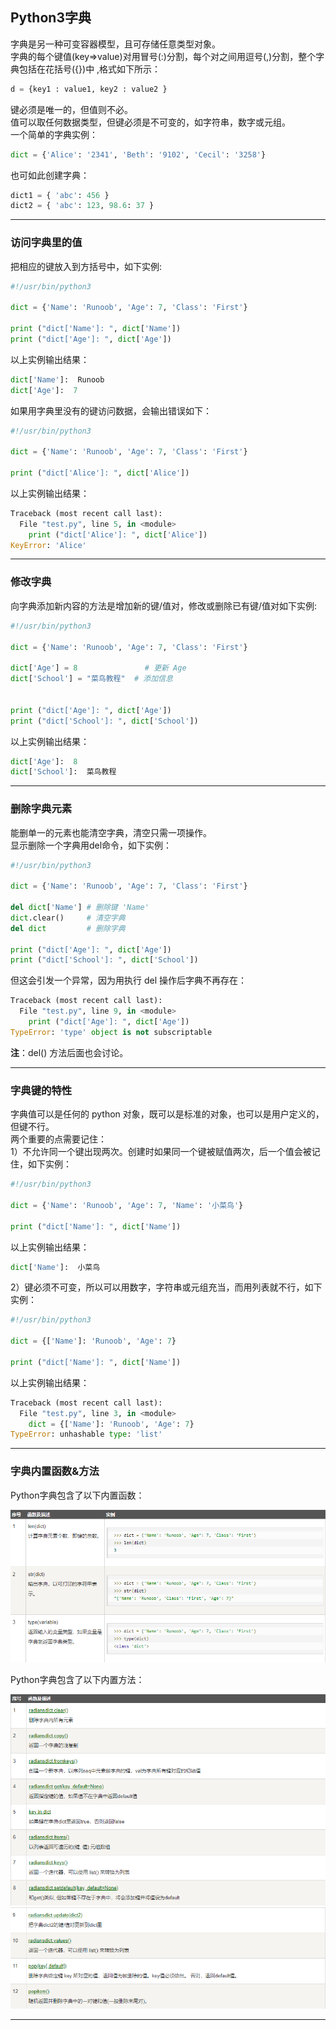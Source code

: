 ## **Python3字典**
字典是另一种可变容器模型，且可存储任意类型对象。  
字典的每个键值(key=>value)对用冒号(:)分割，每个对之间用逗号(,)分割，整个字典包括在花括号({})中 ,格式如下所示：
```python
d = {key1 : value1, key2 : value2 }
```

键必须是唯一的，但值则不必。  
值可以取任何数据类型，但键必须是不可变的，如字符串，数字或元组。  
一个简单的字典实例：
```python
dict = {'Alice': '2341', 'Beth': '9102', 'Cecil': '3258'}
```
也可如此创建字典：
```python
dict1 = { 'abc': 456 }
dict2 = { 'abc': 123, 98.6: 37 }
```
---

### **访问字典里的值**
把相应的键放入到方括号中，如下实例:
```python
#!/usr/bin/python3
 
dict = {'Name': 'Runoob', 'Age': 7, 'Class': 'First'}
 
print ("dict['Name']: ", dict['Name'])
print ("dict['Age']: ", dict['Age'])
```

以上实例输出结果：
```python
dict['Name']:  Runoob
dict['Age']:  7
```

如果用字典里没有的键访问数据，会输出错误如下：
```python
#!/usr/bin/python3
 
dict = {'Name': 'Runoob', 'Age': 7, 'Class': 'First'}
 
print ("dict['Alice']: ", dict['Alice'])
```

以上实例输出结果：
```python
Traceback (most recent call last):
  File "test.py", line 5, in <module>
    print ("dict['Alice']: ", dict['Alice'])
KeyError: 'Alice'
```


---

### **修改字典**
向字典添加新内容的方法是增加新的键/值对，修改或删除已有键/值对如下实例:
```python
#!/usr/bin/python3
 
dict = {'Name': 'Runoob', 'Age': 7, 'Class': 'First'}
 
dict['Age'] = 8               # 更新 Age
dict['School'] = "菜鸟教程"  # 添加信息
 
 
print ("dict['Age']: ", dict['Age'])
print ("dict['School']: ", dict['School'])
```

以上实例输出结果：
```python
dict['Age']:  8
dict['School']:  菜鸟教程
```


---

### **删除字典元素**
能删单一的元素也能清空字典，清空只需一项操作。  
显示删除一个字典用del命令，如下实例：
```python
#!/usr/bin/python3
 
dict = {'Name': 'Runoob', 'Age': 7, 'Class': 'First'}
 
del dict['Name'] # 删除键 'Name'
dict.clear()     # 清空字典
del dict         # 删除字典
 
print ("dict['Age']: ", dict['Age'])
print ("dict['School']: ", dict['School'])
```

但这会引发一个异常，因为用执行 del 操作后字典不再存在：
```python
Traceback (most recent call last):
  File "test.py", line 9, in <module>
    print ("dict['Age']: ", dict['Age'])
TypeError: 'type' object is not subscriptable
```
**注**：del() 方法后面也会讨论。

---

### **字典键的特性**
字典值可以是任何的 python 对象，既可以是标准的对象，也可以是用户定义的，但键不行。   
两个重要的点需要记住：  
1）不允许同一个键出现两次。创建时如果同一个键被赋值两次，后一个值会被记住，如下实例：
```python
#!/usr/bin/python3
 
dict = {'Name': 'Runoob', 'Age': 7, 'Name': '小菜鸟'}
 
print ("dict['Name']: ", dict['Name'])
```

以上实例输出结果：
```python
dict['Name']:  小菜鸟
```

2）键必须不可变，所以可以用数字，字符串或元组充当，而用列表就不行，如下实例：
```python
#!/usr/bin/python3
 
dict = {['Name']: 'Runoob', 'Age': 7}
 
print ("dict['Name']: ", dict['Name'])
```

以上实例输出结果：
```python
Traceback (most recent call last):
  File "test.py", line 3, in <module>
    dict = {['Name']: 'Runoob', 'Age': 7}
TypeError: unhashable type: 'list'
```

---


### **字典内置函数&方法**
Python字典包含了以下内置函数：

![](https://github.com/anmiaru/python3/raw/master/image/12-1.png)

Python字典包含了以下内置方法：

![](https://github.com/anmiaru/python3/raw/master/image/12-2.png)
![](https://github.com/anmiaru/python3/raw/master/image/12-3.png)


---

